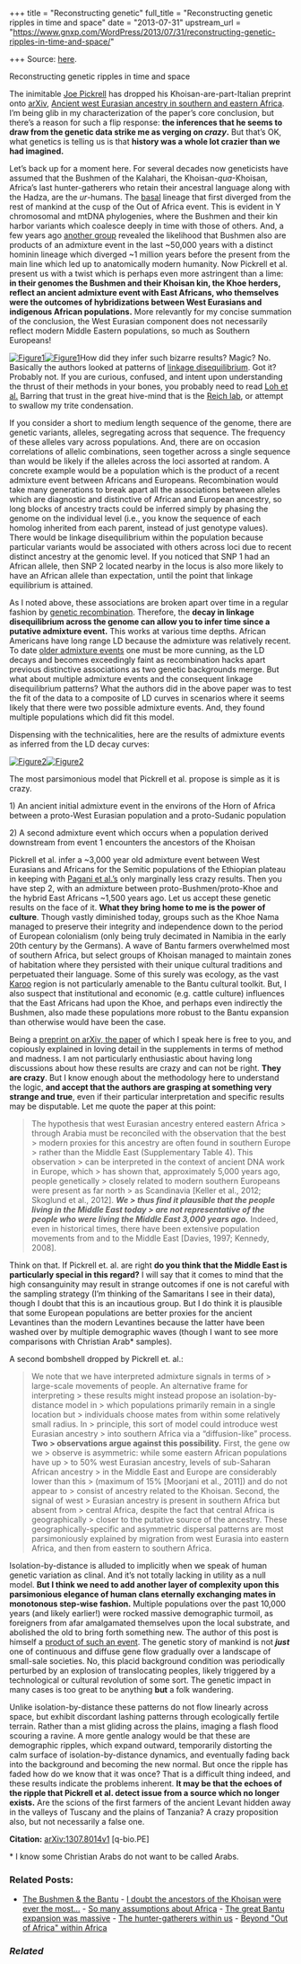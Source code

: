 +++
title = "Reconstructing genetic"
full_title = "Reconstructing genetic ripples in time and space"
date = "2013-07-31"
upstream_url = "https://www.gnxp.com/WordPress/2013/07/31/reconstructing-genetic-ripples-in-time-and-space/"

+++
Source: [here](https://www.gnxp.com/WordPress/2013/07/31/reconstructing-genetic-ripples-in-time-and-space/).

Reconstructing genetic ripples in time and space

The inimitable [Joe Pickrell](https://sites.google.com/site/josephpickrell/) has dropped his Khoisan-are-part-Italian preprint onto [arXiv](http://arxiv.org/abs/1307.8014), [Ancient west Eurasian ancestry in southern and eastern Africa](http://arxiv.org/abs/1307.8014). I’m being glib in my characterization of the paper’s core conclusion, but there’s a reason for such a flip response: **the inferences that he seems to draw from the genetic data strike me as verging on *crazy*.** But that’s OK, what genetics is telling us is that **history was a whole lot crazier than we had imagined.**

Let’s back up for a moment here. For several decades now geneticists have assumed that the Bushmen of the Kalahari, the Khoisan-*qua*-Khoisan, Africa’s last hunter-gatherers who retain their ancestral language along with the Hadza, are the *ur*-humans. The [basal](https://en.wikipedia.org/wiki/Basal_(phylogenetics)) lineage that first diverged from the rest of mankind at the cusp of the Out of Africa event. This is evident in Y chromosomal and mtDNA phylogenies, where the Bushmen and their kin harbor variants which coalesce deeply in time with those of others. And, a few years ago [another group](http://www.pnas.org/content/early/2011/08/29/1109300108) revealed the likelihood that Bushmen also are products of an admixture event in the last \~50,000 years with a distinct hominin lineage which diverged \~1 million years before the present from the main line which led up to anatomically modern humanity. Now Pickrell et al. present us with a twist which is perhaps even more astringent than a lime: **in their genomes the Bushmen and their Khoisan kin, the Khoe herders, reflect an ancient admixture event with East Africans, who themselves were the outcomes of hybridizations between West Eurasians and indigenous African populations.** More relevantly for my concise summation of the conclusion, the West Eurasian component does not necessarily reflect modern Middle Eastern populations, so much as Southern Europeans!

[![](https://i0.wp.com/blogs.discovermagazine.com/gnxp/files/2013/07/Figure11.png?resize=388%2C459 "Figure1")![](https://i0.wp.com/blogs.discovermagazine.com/gnxp/files/2013/07/Figure11.png?resize=388%2C459 "Figure1")](https://i0.wp.com/blogs.discovermagazine.com/gnxp/files/2013/07/Figure11.png)How did they infer such bizarre results? Magic? No. Basically the authors looked at patterns of [linkage disequilibrium](http://arxiv.org/pdf/1211.0251v2.pdf). Got it? Probably not. If you are curious, confused, and intent upon understanding the thrust of their methods in your bones, you probably need to read [Loh et al.](http://arxiv.org/pdf/1211.0251v2.pdf) Barring that trust in the great hive-mind that is the [Reich lab](http://genetics.med.harvard.edu/reich/Reich_Lab/People_1.html), or attempt to swallow my trite condensation.

If you consider a short to medium length sequence of the genome, there are genetic variants, alleles, segregating across that sequence. The frequency of these alleles vary across populations. And, there are on occasion correlations of allelic combinations, seen together across a single sequence than would be likely if the alleles across the loci assorted at random. A concrete example would be a population which is the product of a recent admixture event between Africans and Europeans. Recombination would take many generations to break apart all the associations between alleles which are diagnostic and distinctive of African and European ancestry, so long blocks of ancestry tracts could be inferred simply by phasing the genome on the individual level (i.e., you know the sequence of each homolog inherited from each parent, instead of just genotype values). There would be linkage disequilibrium within the population because particular variants would be associated with others across loci due to recent distinct ancestry at the genomic level. If you noticed that SNP 1 had an African allele, then SNP 2 located nearby in the locus is also more likely to have an African allele than expectation, until the point that linkage equilibrium is attained.

As I noted above, these associations are broken apart over time in a regular fashion by [genetic recombination](https://en.wikipedia.org/wiki/Genetic_recombination). Therefore, the **decay in linkage disequilibrium across the genome can allow you to infer time since a putative admixture event.** This works at various time depths. African Americans have long range LD because the admixture was relatively recent. To date [older admixture events](http://www.plosgenetics.org/article/info%3Adoi%2F10.1371%2Fjournal.pgen.1002947) one must be more cunning, as the LD decays and becomes exceedingly faint as recombination hacks apart previous distinctive associations as two genetic backgrounds merge. But what about multiple admixture events and the consequent linkage disequilibrium patterns? What the authors did in the above paper was to test the fit of the data to a composite of LD curves in scenarios where it seems likely that there were two possible admixture events. And, they found multiple populations which did fit this model.

Dispensing with the technicalities, here are the results of admixture events as inferred from the LD decay curves:

[![](https://i0.wp.com/blogs.discovermagazine.com/gnxp/files/2013/07/Figure2.png?resize=549%2C493 "Figure2")![](https://i0.wp.com/blogs.discovermagazine.com/gnxp/files/2013/07/Figure2.png?resize=549%2C493 "Figure2")](https://i0.wp.com/blogs.discovermagazine.com/gnxp/files/2013/07/Figure2.png)

The most parsimonious model that Pickrell et al. propose is simple as it is crazy.

1\) An ancient initial admixture event in the environs of the Horn of Africa between a proto-West Eurasian population and a proto-Sudanic population

2\) A second admixture event which occurs when a population derived downstream from event 1 encounters the ancestors of the Khoisan

Pickrell et al. infer a \~3,000 year old admixture event between West Eurasians and Africans for the Semitic populations of the Ethiopian plateau in keeping with [Pagani et al.’s](http://www.cell.com/AJHG/abstract/S0002-9297(12)00271-6) only marginally less crazy results. Then you have step 2, with an admixture between proto-Bushmen/proto-Khoe and the hybrid East Africans \~1,500 years ago. Let us accept these genetic results on the face of it. **What they bring home to me is the power of culture**. Though vastly diminished today, groups such as the Khoe Nama managed to preserve their integrity and independence down to the period of European colonialism (only being truly decimated in Namibia in the early 20th century by the Germans). A wave of Bantu farmers overwhelmed most of southern Africa, but select groups of Khoisan managed to maintain zones of habitation where they persisted with their unique cultural traditions and perpetuated their language. Some of this surely was ecology, as the vast [Karoo](https://en.wikipedia.org/wiki/Karoo) region is not particularly amenable to the Bantu cultural toolkit. But, I also suspect that institutional and economic (e.g. cattle culture) influences that the East Africans had upon the Khoe, and perhaps even indirectly the Bushmen, also made these populations more robust to the Bantu expansion than otherwise would have been the case.

Being a [preprint on arXiv, the paper](http://arxiv.org/abs/1307.8014) of which I speak here is free to you, and copiously explained in loving detail in the supplements in terms of method and madness. I am not particularly enthusiastic about having long discussions about how these results are crazy and can not be right. **They are crazy**. But I know enough about the methodology here to understand the logic, **and accept that the authors are grasping at something very strange and true**, even if their particular interpretation and specific results may be disputable. Let me quote the paper at this point:

> The hypothesis that west Eurasian ancestry entered eastern Africa > through Arabia must be reconciled with the observation that the best > modern proxies for this ancestry are often found in southern Europe > rather than the Middle East (Supplementary Table 4). This observation > can be interpreted in the context of ancient DNA work in Europe, which > has shown that, approximately 5,000 years ago, people genetically > closely related to modern southern Europeans were present as far north > as Scandinavia \[Keller et al., 2012; Skoglund et al., 2012\]. ***We > thus find it plausible that the people living in the Middle East today > are not representative of the people who were living the Middle East 3,000 years ago.*** Indeed, even in historical times, there have been extensive population movements from and to the Middle East \[Davies, 1997; Kennedy, 2008\].

Think on that. If Pickrell et. al. are right **do you think that the Middle East is particularly special in this regard?** I will say that it comes to mind that the high consanguinity may result in strange outcomes if one is not careful with the sampling strategy (I’m thinking of the Samaritans I see in their data), though I doubt that this is an incautious group. But I do think it is plausible that some European populations are better proxies for the ancient Levantines than the modern Levantines because the latter have been washed over by multiple demographic waves (though I want to see more comparisons with Christian Arab\* samples).

A second bombshell dropped by Pickrell et. al.:

> We note that we have interpreted admixture signals in terms of > large-scale movements of people. An alternative frame for interpreting > these results might instead propose an isolation-by-distance model in > which populations primarily remain in a single location but > individuals choose mates from within some relatively small radius. In > principle, this sort of model could introduce west Eurasian ancestry > into southern Africa via a “diffusion-like” process. **Two > observations argue against this possibility.** First, the gene ow we > observe is asymmetric: while some eastern African populations have up > to 50% west Eurasian ancestry, levels of sub-Saharan African ancestry > in the Middle East and Europe are considerably lower than this > (maximum of 15% \[Moorjani et al., 2011\]) and do not appear to > consist of ancestry related to the Khoisan. Second, the signal of west > Eurasian ancestry is present in southern Africa but absent from > central Africa, despite the fact that central Africa is geographically > closer to the putative source of the ancestry. These geographically-specific and asymmetric dispersal patterns are most parsimoniously explained by migration from west Eurasia into eastern Africa, and then from eastern to southern Africa.

Isolation-by-distance is alluded to implicitly when we speak of human genetic variation as clinal. And it’s not totally lacking in utility as a null model. **But I think we need to add another layer of complexity upon this parsimonious elegance of human clans eternally exchanging mates in monotonous step-wise fashion.** Multiple populations over the past 10,000 years (and likely earlier!) were rocked massive demographic turmoil, as foreigners from afar amalgamated themselves upon the local substrate, and abolished the old to bring forth something new. The author of this post is himself a [product of such an event](http://www.ncbi.nlm.nih.gov/pmc/articles/PMC2842210/). The genetic story of mankind is not ***just*** one of continuous and diffuse gene flow gradually over a landscape of small-sale societies. No, this placid background condition was periodically perturbed by an explosion of translocating peoples, likely triggered by a technological or cultural revolution of some sort. The genetic impact in many cases is too great to be anything **but** a folk wandering.

Unlike isolation-by-distance these patterns do not flow linearly across space, but exhibit discordant lashing patterns through ecologically fertile terrain. Rather than a mist gliding across the plains, imaging a flash flood scouring a ravine. A more gentle analogy would be that these are demographic ripples, which expand outward, temporarily distorting the calm surface of isolation-by-distance dynamics, and eventually fading back into the background and becoming the new normal. But once the ripple has faded how do we know that it was once? That is a difficult thing indeed, and these results indicate the problems inherent. **It may be that the echoes of the ripple that Pickrell et al. detect issue from a source which no longer exists.** Are the scions of the first farmers of the ancient Levant hidden away in the valleys of Tuscany and the plains of Tanzania? A crazy proposition also, but not necessarily a false one.

**Citation:** [arXiv:1307.8014v1](http://arxiv.org/abs/1307.8014v1) \[q-bio.PE\]

\* I know some Christian Arabs do not want to be called Arabs.

### Related Posts:

- [The Bushmen & the
  Bantu](https://www.gnxp.com/WordPress/2010/02/17/the-bushmen-the-bantu/) - [I doubt the ancestors of the Khoisan were ever the
  most…](https://www.gnxp.com/WordPress/2014/12/08/i-doubt-the-ancestors-of-the-khoisan-were-every-the-most-numerous-human-population-on-this-planet/) - [So many assumptions about
  Africa](https://www.gnxp.com/WordPress/2021/02/03/so-many-assumptions-about-africa/) - [The great Bantu expansion was
  massive](https://www.gnxp.com/WordPress/2017/07/10/the-great-bantu-expansion-was-massive/) - [The hunter-gatherers within
  us](https://www.gnxp.com/WordPress/2011/11/06/the-hunter-gatherers-within-us/) - [Beyond "Out of Africa" within
  Africa](https://www.gnxp.com/WordPress/2018/05/20/beyond-out-of-africa-within-africa/)

### *Related*

[](https://www.addtoany.com/add_to/facebook?linkurl=https%3A%2F%2Fwww.gnxp.com%2FWordPress%2F2013%2F07%2F31%2Freconstructing-genetic-ripples-in-time-and-space%2F&linkname=Reconstructing%20genetic%20ripples%20in%20time%20and%20space "Facebook")[](https://www.addtoany.com/add_to/twitter?linkurl=https%3A%2F%2Fwww.gnxp.com%2FWordPress%2F2013%2F07%2F31%2Freconstructing-genetic-ripples-in-time-and-space%2F&linkname=Reconstructing%20genetic%20ripples%20in%20time%20and%20space "Twitter")[](https://www.addtoany.com/add_to/email?linkurl=https%3A%2F%2Fwww.gnxp.com%2FWordPress%2F2013%2F07%2F31%2Freconstructing-genetic-ripples-in-time-and-space%2F&linkname=Reconstructing%20genetic%20ripples%20in%20time%20and%20space "Email")[](https://www.addtoany.com/share)
